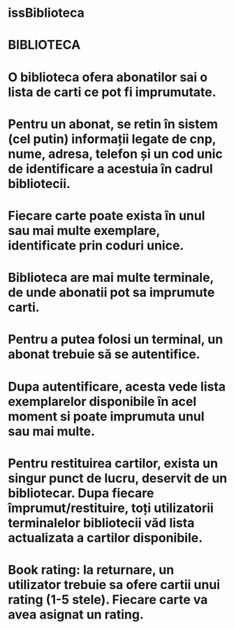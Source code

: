 # issBiblioteca
# BIBLIOTECA 
# O biblioteca ofera abonatilor sai o lista de carti ce pot fi imprumutate. 
# Pentru un abonat, se retin în sistem (cel putin) informații legate de cnp, nume, adresa, telefon și un cod unic de identificare a acestuia în cadrul bibliotecii. 
# Fiecare carte poate exista în unul sau mai multe exemplare, identificate prin coduri unice. 
# Biblioteca are mai multe terminale, de unde abonatii pot sa imprumute carti. 
# Pentru a putea folosi un terminal, un abonat trebuie să se autentifice. 
# Dupa autentificare, acesta vede lista exemplarelor disponibile în acel moment si poate imprumuta unul sau mai multe. 
# Pentru restituirea cartilor, exista un singur punct de lucru, deservit de un bibliotecar. Dupa fiecare împrumut/restituire, toți utilizatorii terminalelor bibliotecii văd lista actualizata a cartilor disponibile. 
# Book rating: la returnare, un utilizator trebuie sa ofere cartii unui rating (1-5 stele). Fiecare carte va avea asignat un rating.

